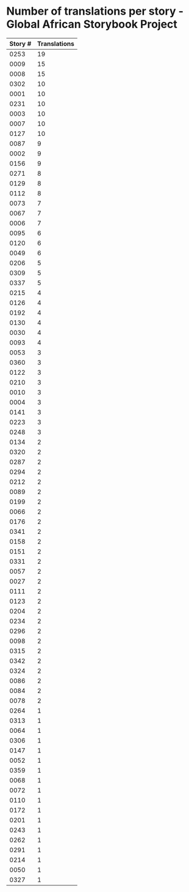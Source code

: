 # Number of translations per story - Global African Storybook Project

Story # | Translations
------- | ------------
0253 | 19
0009 | 15
0008 | 15
0302 | 10
0001 | 10
0231 | 10
0003 | 10
0007 | 10
0127 | 10
0087 | 9
0002 | 9
0156 | 9
0271 | 8
0129 | 8
0112 | 8
0073 | 7
0067 | 7
0006 | 7
0095 | 6
0120 | 6
0049 | 6
0206 | 5
0309 | 5
0337 | 5
0215 | 4
0126 | 4
0192 | 4
0130 | 4
0030 | 4
0093 | 4
0053 | 3
0360 | 3
0122 | 3
0210 | 3
0010 | 3
0004 | 3
0141 | 3
0223 | 3
0248 | 3
0134 | 2
0320 | 2
0287 | 2
0294 | 2
0212 | 2
0089 | 2
0199 | 2
0066 | 2
0176 | 2
0341 | 2
0158 | 2
0151 | 2
0331 | 2
0057 | 2
0027 | 2
0111 | 2
0123 | 2
0204 | 2
0234 | 2
0296 | 2
0098 | 2
0315 | 2
0342 | 2
0324 | 2
0086 | 2
0084 | 2
0078 | 2
0264 | 1
0313 | 1
0064 | 1
0306 | 1
0147 | 1
0052 | 1
0359 | 1
0068 | 1
0072 | 1
0110 | 1
0172 | 1
0201 | 1
0243 | 1
0262 | 1
0291 | 1
0214 | 1
0050 | 1
0327 | 1
